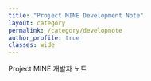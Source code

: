 ```yaml
---
title: "Project MINE Development Note"
layout: category
permalink: /category/developnote
author_profile: true
classes: wide
---
```


Project MINE 개발자 노트
